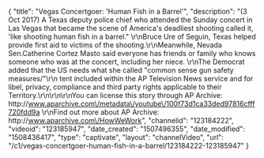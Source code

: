 {
    "title": "Vegas Concertgoer: 'Human Fish in a Barrel'",
    "description": "(3 Oct 2017) A Texas deputy police chief who attended the Sunday concert in Las Vegas that became the scene of America's deadliest shooting called it, 'like shooting human fish in a barrel.\" \r\nBruce Ure of Seguin, Texas helped provide first aid to victims of the shooting.\r\nMeanwhile, Nevada Sen.Catherine Cortez Masto said everyone has friends or family who knows someone who was at the concert, including her niece. \r\nThe Democrat added that the US needs what she called \"common sense gun safety measures\/\"\r\n tent included within the AP Television News service and for libel, privacy, compliance and third party rights applicable to their Territory.\r\n\r\n\r\nYou can license this story through AP Archive: http:\/\/www.aparchive.com\/metadata\/youtube\/100f73d1ca33ded97816cfff720fdd9a \r\nFind out more about AP Archive: http:\/\/www.aparchive.com\/HowWeWork",
    "channelid": "123184222",
    "videoid": "123185947",
    "date_created": "1507496355",
    "date_modified": "1508436417",
    "type": "captivate",
    "layout": "channelVideo",
    "url": "\/c1\/vegas-concertgoer-human-fish-in-a-barrel\/123184222-123185947"
}